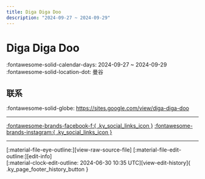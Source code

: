 ```yaml
---
title: Diga Diga Doo
description: "2024-09-27 ~ 2024-09-29"
---
```


# Diga Diga Doo 

:fontawesome-solid-calendar-days: 2024-09-27 ~ 2024-09-29  
:fontawesome-solid-location-dot: 曼谷  

## 联系

:fontawesome-solid-globe: <https://sites.google.com/view/diga-diga-doo>  

---

 [:fontawesome-brands-facebook-f:{ .ky_social_links_icon }](https://www.facebook.com/DigaDigaDooBKK) [:fontawesome-brands-instagram:{ .ky_social_links_icon }](https://instagram.com/digadigadoo.bkk)

---

<div class="ky_page_footer" markdown>
<div class="ky_page_footer_trailing" markdown="span">
[:material-file-eye-outline:][view-raw-source-file]
[:material-file-edit-outline:][edit-info]
</div>
<div class="ky_page_footer_leading" markdown="span">
[:material-clock-edit-outline: 2024-06-30 10:35 UTC][view-edit-history]{ .ky_page_footer_history_button }
</div>
</div>

[view-raw-source-file]: https://github.com/swingdance/events/blob/main/2024/th_TH/diga-diga-doo-2024.json "查看原始源文件"
[edit-info]: https://github.com/swingdance/events/issues/new?assignees=&labels=update+event&projects=&template=03-update_entity.yml&title=Update%20Event%3A%202024%2Fth_TH%20%E2%80%A2%20Diga%20Diga%20Doo&region=th_TH&year=2024&id=diga-diga-doo-2024&name=Diga%20Diga%20Doo&org_id= "编辑信息"

[view-edit-history]: https://github.com/swingdance/events/commits/main/2024/th_TH/diga-diga-doo-2024.json "查看编辑历史"
